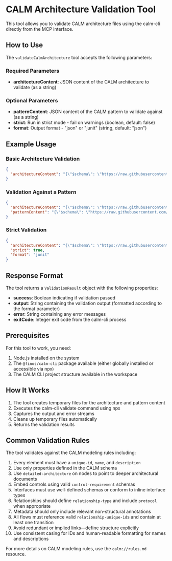 # CALM Architecture Validation Tool

This tool allows you to validate CALM architecture files using the calm-cli directly from the MCP interface.

## How to Use

The `validateCalmArchitecture` tool accepts the following parameters:

### Required Parameters
- **architectureContent**: JSON content of the CALM architecture to validate (as a string)

### Optional Parameters
- **patternContent**: JSON content of the CALM pattern to validate against (as a string)
- **strict**: Run in strict mode - fail on warnings (boolean, default: false)
- **format**: Output format - "json" or "junit" (string, default: "json")

## Example Usage

### Basic Architecture Validation
```json
{
  "architectureContent": "{\"$schema\": \"https://raw.githubusercontent.com/finos/architecture-as-code/main/calm/draft/2024-04/meta/calm.json\", \"title\": \"My Architecture\"}"
}
```

### Validation Against a Pattern
```json
{
  "architectureContent": "{\"$schema\": \"https://raw.githubusercontent.com/finos/architecture-as-code/main/calm/draft/2024-04/meta/calm.json\", \"title\": \"My Architecture\"}",
  "patternContent": "{\"$schema\": \"https://raw.githubusercontent.com/finos/architecture-as-code/main/calm/draft/2024-04/meta/calm.json\", \"title\": \"Required Pattern\"}"
}
```

### Strict Validation
```json
{
  "architectureContent": "{\"$schema\": \"https://raw.githubusercontent.com/finos/architecture-as-code/main/calm/draft/2024-04/meta/calm.json\", \"title\": \"My Architecture\"}",
  "strict": true,
  "format": "junit"
}
```

## Response Format

The tool returns a `ValidationResult` object with the following properties:

- **success**: Boolean indicating if validation passed
- **output**: String containing the validation output (formatted according to the format parameter)
- **error**: String containing any error messages
- **exitCode**: Integer exit code from the calm-cli process

## Prerequisites

For this tool to work, you need:

1. Node.js installed on the system
2. The `@finos/calm-cli` package available (either globally installed or accessible via npx)
3. The CALM CLI project structure available in the workspace

## How It Works

1. The tool creates temporary files for the architecture and pattern content
2. Executes the calm-cli validate command using npx
3. Captures the output and error streams
4. Cleans up temporary files automatically
5. Returns the validation results

## Common Validation Rules

The tool validates against the CALM modeling rules including:

1. Every element must have a `unique-id`, `name`, and `description`
2. Use only properties defined in the CALM schema
3. Use `detailed-architecture` on nodes to point to deeper architectural documents
4. Embed controls using valid `control-requirement` schemas
5. Interfaces must use well-defined schemas or conform to inline interface types
6. Relationships should define `relationship-type` and include `protocol` when appropriate
7. Metadata should only include relevant non-structural annotations
8. All flows must reference valid `relationship-unique-id`s and contain at least one transition
9. Avoid redundant or implied links—define structure explicitly
10. Use consistent casing for IDs and human-readable formatting for names and descriptions

For more details on CALM modeling rules, use the `calm://rules.md` resource.
